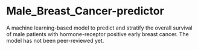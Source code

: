 # Male_Breast_Cancer-predictor
A machine learning-based model to predict and stratify the overall survival of male patients with hormone-receptor positive early breast cancer.
The model has not been peer-reviewed yet.
